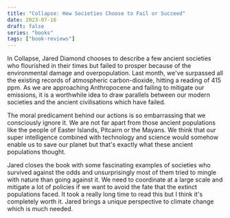 ```yaml
---
title: "Collapse: How Societies Choose to Fail or Succeed"
date: 2023-07-16
draft: false
series: "books"
tags: ["book-reviews"]
---
```


In Collapse, Jared Diamond chooses to describe a few ancient societies who flourished in their times but failed to prosper because of the environmental damage and overpopulation. Last month, we've surpassed all the existing records of atmospheric carbon-dioxide, hitting a reading of 415 ppm. As we are approaching Anthropocene and failing to mitigate our emissions, it is a worthwhile idea to draw parallels between our modern societies and the ancient civilisations which have failed.


The moral predicament behind our actions is so embarrassing that we consciously ignore it. We are not far apart from those ancient populations like the people of Easter Islands, Pitcairn or the Mayans. We think that our super intelligence combined with technology and science would somehow enable us to save our planet but that's exactly what these ancient populations thought.


Jared closes the book with some fascinating examples of societies who survived against the odds and unsurprisingly most of them tried to mingle with nature than going against it. We need to coordinate at a large scale and mitigate a lot of policies if we want to avoid the fate that the extinct populations faced. It took a really long time to read this but I think it's completely worth it. Jared brings a unique perspective to climate change which is much needed.
